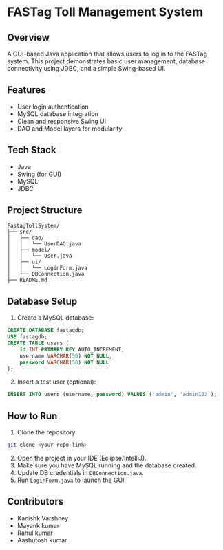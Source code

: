 
# FASTag Toll Management System

## Overview
A GUI-based Java application that allows users to log in to the FASTag system. This project demonstrates basic user management, database connectivity using JDBC, and a simple Swing-based UI.

## Features
- User login authentication
- MySQL database integration
- Clean and responsive Swing UI
- DAO and Model layers for modularity

## Tech Stack
- Java
- Swing (for GUI)
- MySQL
- JDBC

## Project Structure
```
FastagTollSystem/
├── src/
│   ├── dao/
│   │   └── UserDAO.java
│   ├── model/
│   │   └── User.java
│   ├── ui/
│   │   └── LoginForm.java
│   └── DBConnection.java
├── README.md
```

## Database Setup
1. Create a MySQL database:
```sql
CREATE DATABASE fastagdb;
USE fastagdb;
CREATE TABLE users (
    id INT PRIMARY KEY AUTO_INCREMENT,
    username VARCHAR(50) NOT NULL,
    password VARCHAR(50) NOT NULL
);
```

2. Insert a test user (optional):
```sql
INSERT INTO users (username, password) VALUES ('admin', 'admin123');
```

## How to Run
1. Clone the repository:
```bash
git clone <your-repo-link>
```

2. Open the project in your IDE (Eclipse/IntelliJ).
3. Make sure you have MySQL running and the database created.
4. Update DB credentials in `DBConnection.java`.
5. Run `LoginForm.java` to launch the GUI.

## Contributors
- Kanishk Varshney
- Mayank kumar
- Rahul kumar
- Aashutosh kumar
